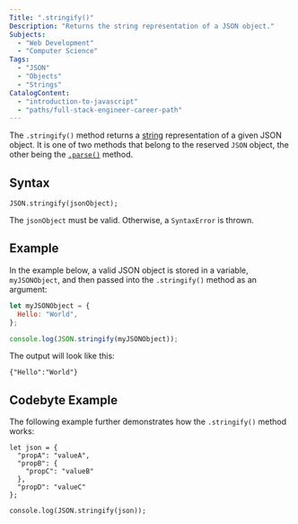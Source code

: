 ```yaml
---
Title: ".stringify()"
Description: "Returns the string representation of a JSON object."
Subjects:
  - "Web Development"
  - "Computer Science"
Tags:
  - "JSON"
  - "Objects"
  - "Strings"
CatalogContent:
  - "introduction-to-javascript"
  - "paths/full-stack-engineer-career-path"
---
```


The `.stringify()` method returns a [string](https://www.codecademy.com/resources/docs/javascript/strings) representation of a given JSON object. It is one of two methods that belong to the reserved `JSON` object, the other being the [`.parse()`](https://www.codecademy.com/resources/docs/javascript/json/parse) method.

## Syntax

```pseudo
JSON.stringify(jsonObject);
```

The `jsonObject` must be valid. Otherwise, a `SyntaxError` is thrown.

## Example

In the example below, a valid JSON object is stored in a variable, `myJSONObject`, and then passed into the `.stringify()` method as an argument:

```js
let myJSONObject = {
  Hello: "World",
};

console.log(JSON.stringify(myJSONObject));
```

The output will look like this:

```shell
{"Hello":"World"}
```

## Codebyte Example

The following example further demonstrates how the `.stringify()` method works:

```codebyte/javascript
let json = {
  "propA": "valueA",
  "propB": {
    "propC": "valueB"
  },
  "propD": "valueC"
};

console.log(JSON.stringify(json));
```
